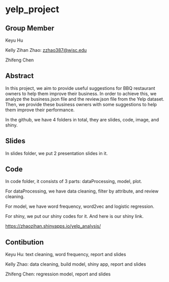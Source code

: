 # yelp_project

## Group Member

Keyu Hu

Kelly Zihan Zhao: zzhao387@wisc.edu

Zhifeng Chen

## Abstract

In this project, we aim to provide useful suggestions for BBQ restaurant owners to help them improve their business. In order to achieve this, we analyze the business.json file and the review.json file from the Yelp dataset. Then, we provide these business owners with some suggestions to help them improve their performance.

In the github, we have 4 folders in total, they are slides, code, image, and shiny.

## Slides
In slides folder, we put 2 presentation slides in it.

## Code
In code folder, it consists of 3 parts: dataProcessing, model, plot.

For dataProcessing, we have data cleaning, filter by attribute, and review cleaning.

For model, we have word frequency, word2vec and logistic regression.

For shiny, we put our shiny codes for it. And here is our shiny link.

https://zhaozihan.shinyapps.io/yelp_analysis/


## Contibution

Keyu Hu: text cleaning, word frequency, report and slides 

Kelly Zhao: data cleaning, build model, shiny app, report and slides

Zhifeng Chen: regression model, report and slides

